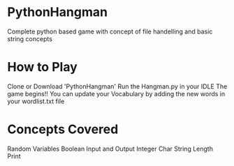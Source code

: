 # PythonHangman
Complete python based game with concept of file handelling and basic string concepts
# How to Play
Clone or Download 'PythonHangman'
Run the Hangman.py in your IDLE
The game begins!!
You can update your Vocabulary by adding the new words in your wordlist.txt file
# Concepts Covered
Random
Variables
Boolean
Input and Output
Integer
Char
String
Length
Print
